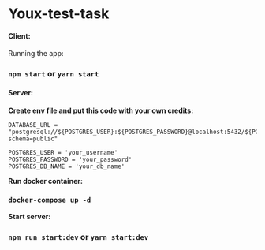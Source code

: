 # Youx-test-task
#### Client:
Running the app:
### `npm start` or `yarn start`
#### Server:

**Create env file and put this code with your own credits:**

```
DATABASE_URL = "postgresql://${POSTGRES_USER}:${POSTGRES_PASSWORD}@localhost:5432/${POSTGRES_DB_NAME}?schema=public"

POSTGRES_USER = 'your_username'
POSTGRES_PASSWORD = 'your_password'
POSTGRES_DB_NAME = 'your_db_name'
```

**Run docker container:**
### `docker-compose up -d`

**Start server:**
### `npm run start:dev` or `yarn start:dev`